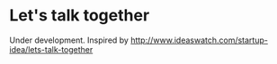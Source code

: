 # Let's talk together
Under development.
Inspired by http://www.ideaswatch.com/startup-idea/lets-talk-together
